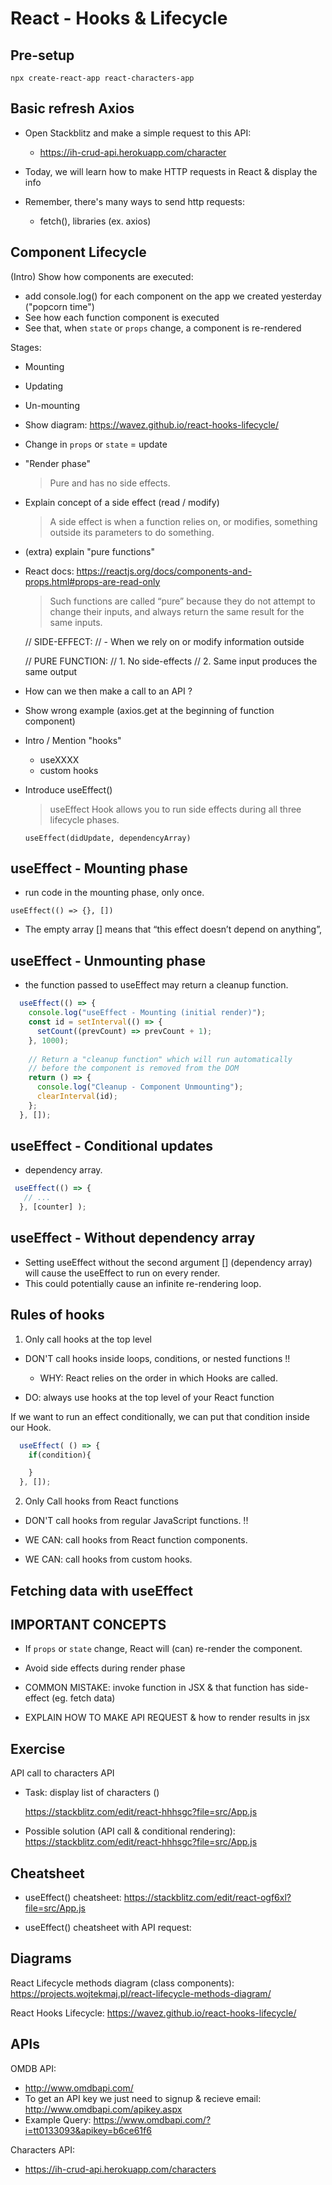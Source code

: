 

# React - Hooks & Lifecycle

<!-- 


Status: draft


@todo: 
- simplify theory (too many concepts for students)
- improve planning & examples
- create slides (ex. for useEffect)

-->



## Pre-setup

`npx create-react-app react-characters-app`



## Basic refresh Axios

- Open Stackblitz and make a simple request to this API:
  - https://ih-crud-api.herokuapp.com/character

- Today, we will learn how to make HTTP requests in React & display the info

- Remember, there's many ways to send http requests:
  - fetch(), libraries (ex. axios)





## Component Lifecycle

<!-- students portal (highlighted)  -->


(Intro) Show how components are executed:
  - add console.log() for each component on the app we created yesterday ("popcorn time")
  - See how each function component is executed
  - See that, when `state` or `props` change, a component is re-rendered


Stages:
- Mounting
- Updating
- Un-mounting


- Show diagram: https://wavez.github.io/react-hooks-lifecycle/

- Change in `props` or `state` = update


- "Render phase"
  > Pure and has no side effects.

- Explain concept of a side effect (read / modify)
  > A side effect is when a function relies on, or modifies, something outside its parameters to do something.

- (extra) explain "pure functions"
- React docs: https://reactjs.org/docs/components-and-props.html#props-are-read-only
  > Such functions are called “pure” because they do not attempt to change their inputs, and always return the same result for the same inputs.


  // SIDE-EFFECT:
  // - When we rely on or modify information outside

  // PURE FUNCTION:
  // 1. No side-effects
  // 2. Same input produces the same output



- How can we then make a call to an API ?

- Show wrong example (axios.get at the beginning of function component)

- Intro / Mention "hooks"
  - useXXXX
  - custom hooks

- Introduce useEffect()

  > useEffect Hook allows you to run side effects during all three lifecycle phases.

  `useEffect(didUpdate, dependencyArray)`


## useEffect - Mounting phase

- run code in the mounting phase, only once.

`useEffect(() => {}, [])`

- The empty array [] means that “this effect doesn’t depend on anything”, 


## useEffect - Unmounting phase

- the function passed to useEffect may return a cleanup function.

```javascript
  useEffect(() => {
    console.log("useEffect - Mounting (initial render)");
    const id = setInterval(() => {
      setCount((prevCount) => prevCount + 1);
    }, 1000);
 
    // Return a "cleanup function" which will run automatically
    // before the component is removed from the DOM
    return () => {
      console.log("Cleanup - Component Unmounting");
      clearInterval(id);
    };
  }, []);
```




## useEffect - Conditional updates

- dependency array.

```javascript
 useEffect(() => {
   // ...
  }, [counter] ); 
```



## useEffect - Without dependency array

- Setting useEffect without the second argument [] (dependency array) will cause the useEffect to run on every render. 
- This could potentially cause an infinite re-rendering loop.



## Rules of hooks

1. Only call hooks at the top level

  - DON'T call hooks inside loops, conditions, or nested functions !!
    - WHY: React relies on the order in which Hooks are called.

  - DO: always use hooks at the top level of your React function

If we want to run an effect conditionally, we can put that condition inside our Hook.

  ```javascript
    useEffect( () => {
      if(condition){

      }
    }, []);
  ```

2. Only Call hooks from React functions

- DON'T call hooks from regular JavaScript functions. !!

- WE CAN: call hooks from React function components.
- WE CAN: call hooks from custom hooks.


## Fetching data with useEffect




## IMPORTANT CONCEPTS

- If `props` or `state` change, React will (can) re-render the component.

- Avoid side effects during render phase

- COMMON MISTAKE: invoke function in JSX & that function has side-effect (eg. fetch data)

- EXPLAIN HOW TO MAKE API REQUEST & how to render results in jsx 


## Exercise

API call to characters API
- Task: display list of characters () 
  <!-- @todo: this contains the solution -->
  https://stackblitz.com/edit/react-hhhsgc?file=src/App.js

- Possible solution (API call & conditional rendering):
  https://stackblitz.com/edit/react-hhhsgc?file=src/App.js



## Cheatsheet

- useEffect() cheatsheet:
https://stackblitz.com/edit/react-ogf6xl?file=src/App.js


- useEffect() cheatsheet with API request:
  <!-- @todo -->


## Diagrams

React Lifecycle methods diagram (class components):
https://projects.wojtekmaj.pl/react-lifecycle-methods-diagram/


<!-- 
  @todo: 
  - make an easier diagram  
  - Mounting: execute (get JSX) + DOM manipulation

-->

React Hooks Lifecycle:
https://wavez.github.io/react-hooks-lifecycle/



## APIs

OMDB API: 
- http://www.omdbapi.com/
- To get an API key we just need to signup & recieve email: http://www.omdbapi.com/apikey.aspx
- Example Query: https://www.omdbapi.com/?i=tt0133093&apikey=b6ce61f6


Characters API:
- https://ih-crud-api.herokuapp.com/characters

